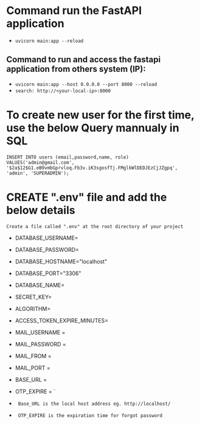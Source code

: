 # Command run the FastAPI application
- `uvicorn main:app --reload`
## Command to run and access the fastapi application from others system (IP):
- `uvicorn main:app --host 0.0.0.0 --port 8000 --reload`
- `search: http://<your-local-ip>:8000`

# To create new user for the first time, use the below Query mannualy in SQL
``` INSERT INTO users (email,password,name, role) VALUES('admin@gmail.com', '$2a$12$G1.eB9vmbGprvloq.Fb3v.iK3sgosfTj.FMglkWlDEDJEzCjJZgpq', 'admin', 'SUPERADMIN'); ```

# CREATE ".env" file and add the below details
```Create a file called ".env" at the root directory of your project ``` 

- DATABASE_USERNAME=     
- DATABASE_PASSWORD=
- DATABASE_HOSTNAME="localhost"
- DATABASE_PORT="3306"
- DATABASE_NAME=

- SECRET_KEY=
- ALGORITHM=
- ACCESS_TOKEN_EXPIRE_MINUTES=

- MAIL_USERNAME = 
- MAIL_PASSWORD = 
- MAIL_FROM = 
- MAIL_PORT = 
- BASE_URL = 
- OTP_EXPIRE = `

- ` Base_URL is the local host address eg. http://localhost/`
- ` OTP_EXPIRE is the expiration time for forgot password`

